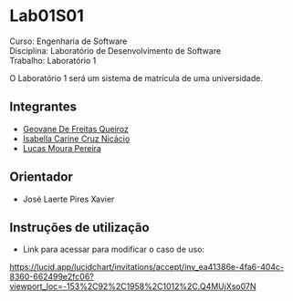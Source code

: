 # Lab01S01

Curso: Engenharia de Software <br>
Disciplina: Laboratório de Desenvolvimento de Software <br>
Trabalho: Laboratório 1

O Laboratório 1 será um sistema de matrícula de uma universidade.

## Integrantes

* [Geovane De Freitas Queiroz](https://github.com/geovanemorcatti)
* [Isabella Carine Cruz Nicácio](https://github.com/ibellacn)
* [Lucas Moura Pereira](https://github.com/LucasMouraPereira123)

## Orientador

* José Laerte Pires Xavier

## Instruções de utilização

* Link para acessar para modificar o caso de uso:

<https://lucid.app/lucidchart/invitations/accept/inv_ea41386e-4fa6-404c-8360-662499e2fc06?viewport_loc=-153%2C92%2C1958%2C1012%2C.Q4MUjXso07N>



